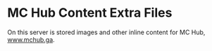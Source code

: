 # MC Hub Content Extra Files

On this server is stored images and other inline content for MC Hub, www.mchub.ga.
